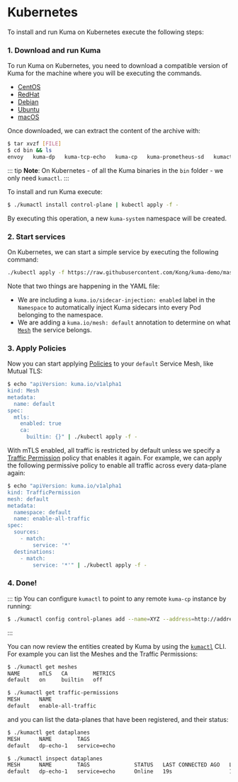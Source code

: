 # Kubernetes

To install and run Kuma on Kubernetes execute the following steps:

### 1. Download and run Kuma

To run Kuma on Kubernetes, you need to download a compatible version of Kuma for the machine where you will be executing the commands.

* [CentOS](https://kong.bintray.com/kuma/kuma-0.4.0-centos-amd64.tar.gz)
* [RedHat](https://kong.bintray.com/kuma/kuma-0.4.0-rhel-amd64.tar.gz)
* [Debian](https://kong.bintray.com/kuma/kuma-0.4.0-debian-amd64.tar.gz)
* [Ubuntu](https://kong.bintray.com/kuma/kuma-0.4.0-ubuntu-amd64.tar.gz)
* [macOS](https://kong.bintray.com/kuma/kuma-0.4.0-darwin-amd64.tar.gz)

Once downloaded, we can extract the content of the archive with:

```sh
$ tar xvzf [FILE]
$ cd bin && ls
envoy   kuma-dp   kuma-tcp-echo   kuma-cp   kuma-prometheus-sd   kumactl
```

::: tip
**Note**: On Kubernetes - of all the Kuma binaries in the `bin` folder - we only need `kumactl`.
:::

To install and run Kuma execute:

```sh
$ ./kumactl install control-plane | kubectl apply -f -
```

By executing this operation, a new `kuma-system` namespace will be created.

### 2. Start services

On Kubernetes, we can start a simple service by executing the following command:

```sh
./kubectl apply -f https://raw.githubusercontent.com/Kong/kuma-demo/master/kubernetes/kuma-demo-aio.yaml
```

Note that two things are happening in the YAML file:

* We are including a `kuma.io/sidecar-injection: enabled` label in the `Namespace` to automatically inject Kuma sidecars into every Pod belonging to the namespace.
* We are adding a `kuma.io/mesh: default` annotation to determine on what [`Mesh`](../../policies/mesh) the service belongs.

### 3. Apply Policies

Now you can start applying [Policies](../../policies/introduction) to your `default` Service Mesh, like Mutual TLS:

```sh
$ echo "apiVersion: kuma.io/v1alpha1
kind: Mesh
metadata:
  name: default
spec:
  mtls:
    enabled: true
    ca:
      builtin: {}" | ./kubectl apply -f -
```

With mTLS enabled, all traffic is restricted by default unless we specify a [Traffic Permission](../../policies/traffic-permissions) policy that enables it again. For example, we can apply the following permissive policy to enable all traffic across every data-plane again:

```sh
$ echo "apiVersion: kuma.io/v1alpha1
kind: TrafficPermission
mesh: default
metadata:
  namespace: default
  name: enable-all-traffic
spec:
  sources:
    - match:
        service: '*'
  destinations:
    - match:
        service: '*'" | ./kubectl apply -f -
```

### 4. Done!

::: tip
You can configure `kumactl` to point to any remote `kuma-cp` instance by running:

```sh
$ ./kumactl config control-planes add --name=XYZ --address=http://address.to.kuma:5681
```
:::

You can now review the entities created by Kuma by using the [`kumactl`](../../documentation/kumactl) CLI. For example you can list the Meshes and the Traffic Permissions:

```sh
$ ./kumactl get meshes
NAME      mTLS   CA        METRICS
default   on     builtin   off

$ ./kumactl get traffic-permissions
MESH      NAME
default   enable-all-traffic
```

and you can list the data-planes that have been registered, and their status:

```sh
$ ./kumactl get dataplanes
MESH      NAME        TAGS
default   dp-echo-1   service=echo

$ ./kumactl inspect dataplanes
MESH      NAME        TAGS              STATUS   LAST CONNECTED AGO   LAST UPDATED AGO   TOTAL UPDATES   TOTAL ERRORS
default   dp-echo-1   service=echo      Online   19s                  18s                2               0
```